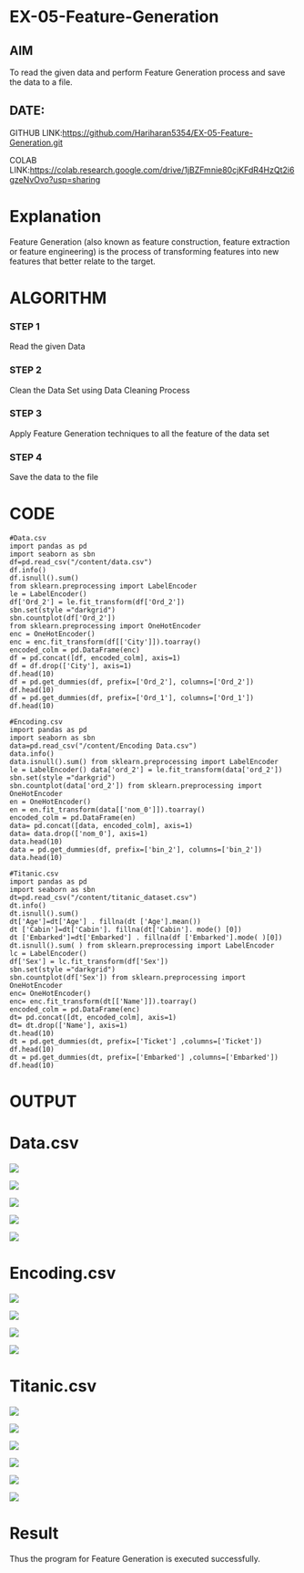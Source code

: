 # EX-05-Feature-Generation


## AIM
To read the given data and perform Feature Generation process and save the data to a file. 

## DATE:

GITHUB LINK:https://github.com/Hariharan5354/EX-05-Feature-Generation.git

COLAB LINK:https://colab.research.google.com/drive/1jBZFmnie80cjKFdR4HzQt2i6gzeNvOvo?usp=sharing

# Explanation
Feature Generation (also known as feature construction, feature extraction or feature engineering) is the process of transforming features into new features that better relate to the target.
 

# ALGORITHM
### STEP 1
Read the given Data
### STEP 2
Clean the Data Set using Data Cleaning Process
### STEP 3
Apply Feature Generation techniques to all the feature of the data set
### STEP 4
Save the data to the file


# CODE
```
#Data.csv
import pandas as pd   
import seaborn as sbn 
df=pd.read_csv("/content/data.csv") 
df.info() 
df.isnull().sum()
from sklearn.preprocessing import LabelEncoder 
le = LabelEncoder() 
df['Ord_2'] = le.fit_transform(df['Ord_2']) 
sbn.set(style ="darkgrid") 
sbn.countplot(df['Ord_2'])
from sklearn.preprocessing import OneHotEncoder 
enc = OneHotEncoder() 
enc = enc.fit_transform(df[['City']]).toarray() 
encoded_colm = pd.DataFrame(enc) 
df = pd.concat([df, encoded_colm], axis=1) 
df = df.drop(['City'], axis=1) 
df.head(10) 
df = pd.get_dummies(df, prefix=['Ord_2'], columns=['Ord_2']) 
df.head(10) 
df = pd.get_dummies(df, prefix=['Ord_1'], columns=['Ord_1']) 
df.head(10)

#Encoding.csv
import pandas as pd 
import seaborn as sbn 
data=pd.read_csv("/content/Encoding Data.csv") 
data.info() 
data.isnull().sum() from sklearn.preprocessing import LabelEncoder 
le = LabelEncoder() data['ord_2'] = le.fit_transform(data['ord_2']) 
sbn.set(style ="darkgrid") 
sbn.countplot(data['ord_2']) from sklearn.preprocessing import OneHotEncoder 
en = OneHotEncoder() 
en = en.fit_transform(data[['nom_0']]).toarray() 
encoded_colm = pd.DataFrame(en) 
data= pd.concat([data, encoded_colm], axis=1) 
data= data.drop(['nom_0'], axis=1) 
data.head(10) 
data = pd.get_dummies(df, prefix=['bin_2'], columns=['bin_2']) 
data.head(10)

#Titanic.csv
import pandas as pd 
import seaborn as sbn 
dt=pd.read_csv("/content/titanic_dataset.csv") 
dt.info() 
dt.isnull().sum() 
dt['Age']=dt['Age'] . fillna(dt ['Age'].mean()) 
dt ['Cabin']=dt['Cabin']. fillna(dt['Cabin']. mode() [0]) 
dt ['Embarked']=dt['Embarked'] . fillna(df ['Embarked'].mode( )[0]) 
dt.isnull().sum( ) from sklearn.preprocessing import LabelEncoder 
lc = LabelEncoder() 
df['Sex'] = lc.fit_transform(df['Sex']) 
sbn.set(style ="darkgrid") 
sbn.countplot(df['Sex']) from sklearn.preprocessing import OneHotEncoder 
enc= OneHotEncoder() 
enc= enc.fit_transform(dt[['Name']]).toarray() 
encoded_colm = pd.DataFrame(enc) 
dt= pd.concat([dt, encoded_colm], axis=1) 
dt= dt.drop(['Name'], axis=1) 
dt.head(10) 
dt = pd.get_dummies(dt, prefix=['Ticket'] ,columns=['Ticket']) 
df.head(10) 
dt = pd.get_dummies(dt, prefix=['Embarked'] ,columns=['Embarked']) 
df.head(10)

```

# OUTPUT

# Data.csv

![](https://github.com/Hariharan5354/EX-05-Feature-Generation/blob/main/01.png)

![](https://github.com/Hariharan5354/EX-05-Feature-Generation/blob/main/02.png)

![](https://github.com/Hariharan5354/EX-05-Feature-Generation/blob/main/03.png)

![](https://github.com/Hariharan5354/EX-05-Feature-Generation/blob/main/04.png)

![](https://github.com/Hariharan5354/EX-05-Feature-Generation/blob/main/05.png)


# Encoding.csv

![](https://github.com/Hariharan5354/EX-05-Feature-Generation/blob/main/06.png)

![](https://github.com/Hariharan5354/EX-05-Feature-Generation/blob/main/07.png)

![](https://github.com/Hariharan5354/EX-05-Feature-Generation/blob/main/08.png)

![](https://github.com/Hariharan5354/EX-05-Feature-Generation/blob/main/09.png)


# Titanic.csv

![](https://github.com/Hariharan5354/EX-05-Feature-Generation/blob/main/10.png)

![](https://github.com/Hariharan5354/EX-05-Feature-Generation/blob/main/11.png)

![](https://github.com/Hariharan5354/EX-05-Feature-Generation/blob/main/12.png)

![](https://github.com/Hariharan5354/EX-05-Feature-Generation/blob/main/13.png)

![](https://github.com/Hariharan5354/EX-05-Feature-Generation/blob/main/14.png)

![](https://github.com/Hariharan5354/EX-05-Feature-Generation/blob/main/15.png)


# Result

Thus the program for Feature Generation is executed successfully.
